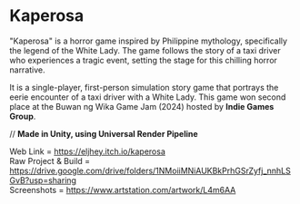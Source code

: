 # Kaperosa

"Kaperosa" is a horror game inspired by Philippine mythology, specifically the legend of the White Lady. The game follows the story of a taxi driver who experiences a tragic event, setting the stage for this chilling horror narrative.

It is a single-player, first-person simulation story game that portrays the eerie encounter of a taxi driver with a White Lady. This game won second place at the Buwan ng Wika Game Jam (2024) hosted by **Indie Games Group**.

// **Made in Unity, using Universal Render Pipeline** 


Web Link = https://eljhey.itch.io/kaperosa \
Raw Project & Build = https://drive.google.com/drive/folders/1NMoiiMNiAUKBkPrhGSrZyfj_nnhLSGvB?usp=sharing \
Screenshots = https://www.artstation.com/artwork/L4m6AA

